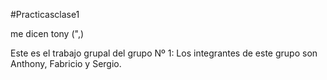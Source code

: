 #Practicasclase1

me dicen tony (",)

Este es el trabajo grupal del grupo Nº 1:
Los integrantes de este grupo son Anthony, Fabricio y Sergio.
